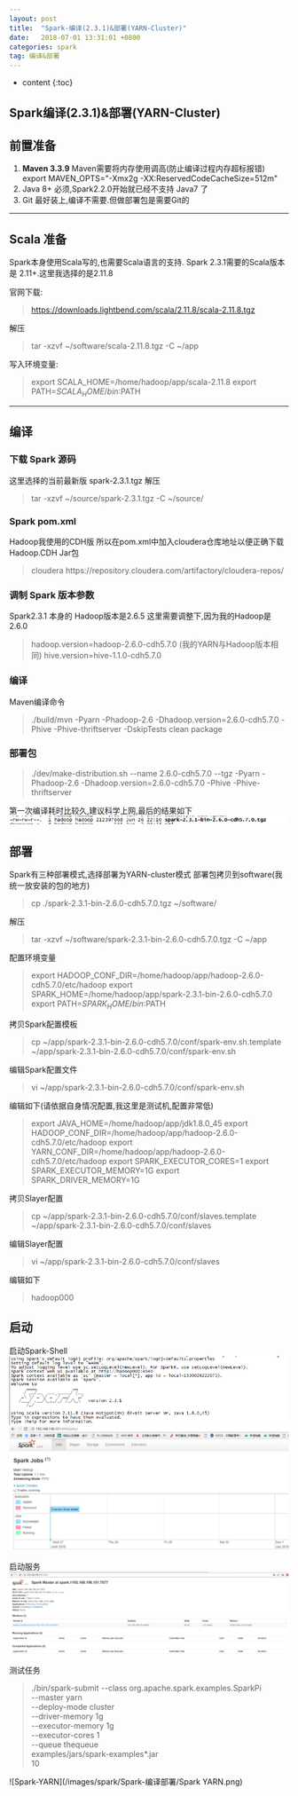 ```yaml
---
layout: post
title:  "Spark-编译(2.3.1)&部署(YARN-Cluster)"
date:   2018-07-01 13:31:01 +0800
categories: spark
tag: 编译&部署
---
```


* content
{:toc}



Spark编译(2.3.1)&部署(YARN-Cluster)
------------------------

## 前置准备 

1. **Maven 3.3.9**
Maven需要将内存使用调高(防止编译过程内存超标报错)
export MAVEN_OPTS="-Xmx2g -XX:ReservedCodeCacheSize=512m"
2. Java 8+
必须,Spark2.2.0开始就已经不支持 Java7 了
3. Git
最好装上,编译不需要.但做部署包是需要Git的

---
## Scala 准备
Spark本身使用Scala写的,也需要Scala语言的支持.
Spark 2.3.1需要的Scala版本是 2.11+.这里我选择的是2.11.8

官网下载: 
>https://downloads.lightbend.com/scala/2.11.8/scala-2.11.8.tgz

解压 
> tar -xzvf ~/software/scala-2.11.8.tgz -C ~/app 

写入环境变量:
>export SCALA_HOME=/home/hadoop/app/scala-2.11.8
export PATH=$SCALA_HOME/bin:$PATH

---
## 编译
### 下载 Spark 源码
这里选择的当前最新版  spark-2.3.1.tgz
解压
>tar -xzvf ~/source/spark-2.3.1.tgz -C ~/source/

### Spark pom.xml
Hadoop我使用的CDH版
所以在pom.xml中加入cloudera仓库地址以便正确下载Hadoop.CDH Jar包
><repositories>
>  <repository>
>    <id>cloudera</id>
>    <url>https://repository.cloudera.com/artifactory/cloudera-repos/</url>
>  </repository>
></repositories>

### 调制 Spark 版本参数
Spark2.3.1 本身的 Hadoop版本是2.6.5
这里需要调整下,因为我的Hadoop是 2.6.0
> hadoop.version=hadoop-2.6.0-cdh5.7.0 (我的YARN与Hadoop版本相同)
> hive.version=hive-1.1.0-cdh5.7.0

### 编译
Maven编译命令
>./build/mvn -Pyarn -Phadoop-2.6 -Dhadoop.version=2.6.0-cdh5.7.0 -Phive -Phive-thriftserver -DskipTests clean package

### 部署包
>./dev/make-distribution.sh --name 2.6.0-cdh5.7.0  --tgz -Pyarn -Phadoop-2.6 -Dhadoop.version=2.6.0-cdh5.7.0 -Phive -Phive-thriftserver

第一次编译耗时比较久,建议科学上网,最后的结果如下
![编译结果](/images/spark/Spark-编译部署/编译结果.png)

## 部署
Spark有三种部署模式,选择部署为YARN-cluster模式
部署包拷贝到software(我统一放安装的包的地方)
>cp ./spark-2.3.1-bin-2.6.0-cdh5.7.0.tgz ~/software/

解压
>tar -xzvf ~/software/spark-2.3.1-bin-2.6.0-cdh5.7.0.tgz -C ~/app

配置环境变量
>export HADOOP_CONF_DIR=/home/hadoop/app/hadoop-2.6.0-cdh5.7.0/etc/hadoop
>export SPARK_HOME=/home/hadoop/app/spark-2.3.1-bin-2.6.0-cdh5.7.0
>export PATH=$SPARK_HOME/bin:$PATH

拷贝Spark配置模板
>cp ~/app/spark-2.3.1-bin-2.6.0-cdh5.7.0/conf/spark-env.sh.template  ~/app/spark-2.3.1-bin-2.6.0-cdh5.7.0/conf/spark-env.sh

编辑Spark配置文件
>vi ~/app/spark-2.3.1-bin-2.6.0-cdh5.7.0/conf/spark-env.sh

编辑如下(请依据自身情况配置,我这里是测试机,配置非常低)
>export JAVA_HOME=/home/hadoop/app/jdk1.8.0_45
export HADOOP_CONF_DIR=/home/hadoop/app/hadoop-2.6.0-cdh5.7.0/etc/hadoop
export YARN_CONF_DIR=/home/hadoop/app/hadoop-2.6.0-cdh5.7.0/etc/hadoop
export SPARK_EXECUTOR_CORES=1
export SPARK_EXECUTOR_MEMORY=1G
export SPARK_DRIVER_MEMORY=1G

拷贝Slayer配置
>cp ~/app/spark-2.3.1-bin-2.6.0-cdh5.7.0/conf/slaves.template ~/app/spark-2.3.1-bin-2.6.0-cdh5.7.0/conf/slaves

编辑Slayer配置
>vi ~/app/spark-2.3.1-bin-2.6.0-cdh5.7.0/conf/slaves

编辑如下
>hadoop000

## 启动
启动Spark-Shell
![Spark-Shell启动界面](/images/spark/Spark-编译部署/Spark-Shell启动界面.png)
![Spark--Web启动界面](/images/spark/Spark-编译部署/Spark-Web启动界面.png)

启动服务
![Spark-Service启动界面](/images/spark/Spark-编译部署/Spark-Job启动界面.png)

测试任务
>./bin/spark-submit --class org.apache.spark.examples.SparkPi \
--master yarn \
--deploy-mode cluster \
--driver-memory 1g \
--executor-memory 1g \
--executor-cores 1 \
--queue thequeue \
examples/jars/spark-examples*.jar \
10

![Spark-YARN](/images/spark/Spark-编译部署/Spark YARN.png)
